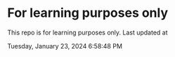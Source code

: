 # For learning purposes only
This repo is for learning purposes only.
Last updated at

Tuesday, January 23, 2024 6:58:48 PM

